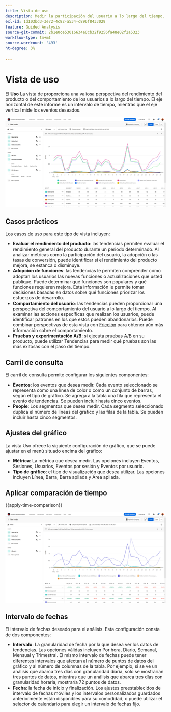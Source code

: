 ```yaml
---
title: Vista de uso
description: Medir la participación del usuario a lo largo del tiempo.
exl-id: 1d103bd3-3e72-4c82-a534-c896f8433029
feature: Guided Analysis
source-git-commit: 2b1e0ce53016634e0cb32f9256fa48e02f2a5323
workflow-type: tm+mt
source-wordcount: '493'
ht-degree: 3%

---
```


# Vista de uso

El **Uso** La vista de proporciona una valiosa perspectiva del rendimiento del producto o del comportamiento de los usuarios a lo largo del tiempo. El eje horizontal de este informe es un intervalo de tiempo, mientras que el eje vertical mide los eventos deseados.

![Uso](../assets/usage.png)

## Casos prácticos

Los casos de uso para este tipo de vista incluyen:

* **Evaluar el rendimiento del producto**: las tendencias permiten evaluar el rendimiento general del producto durante un periodo determinado. Al analizar métricas como la participación del usuario, la adopción o las tasas de conversión, puede identificar si el rendimiento del producto mejora, se estanca o disminuye.
* **Adopción de funciones**: las tendencias le permiten comprender cómo adoptan los usuarios las nuevas funciones o actualizaciones que usted publique. Puede determinar qué funciones son populares y qué funciones requieren mejora. Esta información le permite tomar decisiones basadas en datos sobre qué funciones priorizar los esfuerzos de desarrollo.
* **Comportamiento del usuario**: las tendencias pueden proporcionar una perspectiva del comportamiento del usuario a lo largo del tiempo. Al examinar las acciones específicas que realizan los usuarios, puede identificar patrones en los que estos pueden abandonarlos. Puede combinar perspectivas de esta vista con [Fricción](friction.md) para obtener aún más información sobre el comportamiento.
* **Pruebas y experimentación A/B**: si ejecuta pruebas A/B en su producto, puede utilizar Tendencias para medir qué pruebas son las más exitosas con el paso del tiempo.

## Carril de consulta

El carril de consulta permite configurar los siguientes componentes:

* **Eventos**: los eventos que desea medir. Cada evento seleccionado se representa como una línea de color o como un conjunto de barras, según el tipo de gráfico. Se agrega a la tabla una fila que representa el evento de tendencias. Se pueden incluir hasta cinco eventos.
* **People**: Los segmentos que desea medir. Cada segmento seleccionado duplica el número de líneas del gráfico y las filas de la tabla. Se pueden incluir hasta cinco segmentos.

## Ajustes del gráfico

La vista Uso ofrece la siguiente configuración de gráfico, que se puede ajustar en el menú situado encima del gráfico:

* **Métrica**: La métrica que desea medir. Las opciones incluyen Eventos, Sesiones, Usuarios, Eventos por sesión y Eventos por usuario.
* **Tipo de gráfico**: el tipo de visualización que desea utilizar. Las opciones incluyen Línea, Barra, Barra apilada y Área apilada.

## Aplicar comparación de tiempo

{{apply-time-comparison}}

![Comparación del tiempo de uso](../assets/usage-compare.png)

## Intervalo de fechas

El intervalo de fechas deseado para el análisis. Esta configuración consta de dos componentes:

* **Intervalo**: La granularidad de fecha por la que desea ver los datos de tendencias. Las opciones válidas incluyen Por hora, Diario, Semanal, Mensual y Trimestral. El mismo intervalo de fechas puede tener diferentes intervalos que afectan al número de puntos de datos del gráfico y al número de columnas de la tabla. Por ejemplo, si se ve un análisis que abarca tres días con granularidad diaria, solo se mostrarían tres puntos de datos, mientras que un análisis que abarca tres días con granularidad horaria, mostraría 72 puntos de datos.
* **Fecha**: la fecha de inicio y finalización. Los ajustes preestablecidos de intervalo de fechas móviles y los intervalos personalizados guardados anteriormente están disponibles para su comodidad, o puede utilizar el selector de calendario para elegir un intervalo de fechas fijo.
